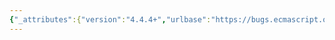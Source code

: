 ```yaml
---
{"_attributes":{"version":"4.4.4+","urlbase":"https://bugs.ecmascript.org/","maintainer":"dherman@mozilla.com"},"bug":{"bug_id":2842,"creation_ts":"2014-05-11 09:51:00 -0700","short_desc":"14.6.2.1: missing \"opt\" subscripts","delta_ts":"2014-06-02 13:24:11 -0700","product":"Draft for 6th Edition","component":"editorial issue","version":"Rev 24: April 27, 2014 Draft","rep_platform":"All","op_sys":"All","bug_status":"RESOLVED","resolution":"FIXED","priority":"Normal","bug_severity":"normal","everconfirmed":true,"reporter":{"uid":"jmdyck","name":"Michael Dyck"},"assigned_to":{"uid":"allen","name":"Allen Wirfs-Brock"},"long_desc":[{"commentid":8315,"comment_count":0,"who":{"uid":"jmdyck","name":"Michael Dyck"},"bug_when":"2014-05-11 09:51:13 -0700","thetext":"In 14.6.2.1 \"Statement Rules\",\nin group 5 /\nproduction 2 (Iteration Statement) /\nRHS 3-5 (the ones with semicolons):\n\nthe \"Expression\" non-terminals should presumably have \"opt\" subscripts."},{"commentid":8371,"comment_count":1,"who":{"uid":"allen","name":"Allen Wirfs-Brock"},"bug_when":"2014-05-13 15:05:06 -0700","thetext":"fixed in rev25 editor's draft"},{"commentid":8609,"comment_count":2,"who":{"uid":"allen","name":"Allen Wirfs-Brock"},"bug_when":"2014-05-22 18:08:07 -0700","thetext":"fixed in rev25"},{"commentid":8844,"comment_count":3,"who":{"uid":"jmdyck","name":"Michael Dyck"},"bug_when":"2014-06-02 13:24:11 -0700","thetext":"confirmed fixed."}]}}
---
```


